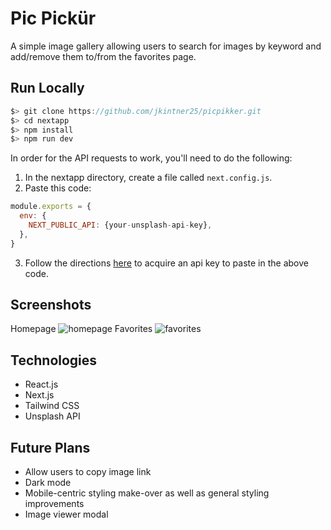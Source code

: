 # Pic Pickür
A simple image gallery allowing users to search for images by keyword and add/remove them to/from the favorites page.

## Run Locally

```javascript
$> git clone https://github.com/jkintner25/picpikker.git
$> cd nextapp
$> npm install
$> npm run dev
```
In order for the API requests to work, you'll need to do the following:
1. In the nextapp directory, create a file called `next.config.js`.
2. Paste this code:
```javascript
module.exports = {
  env: {
    NEXT_PUBLIC_API: {your-unsplash-api-key},
  },
}
```
3. Follow the directions [here](https://unsplash.com/documentation) to acquire an api key to paste in the above code.

## Screenshots
Homepage
![homepage](https://user-images.githubusercontent.com/95717139/223176364-9d5689d0-e33c-4786-9a2e-a144041378c9.png)
Favorites
![favorites](https://user-images.githubusercontent.com/95717139/223176416-76c9417b-04bf-4fa9-949a-3accb6066f65.png)

## Technologies
* React.js
* Next.js
* Tailwind CSS
* Unsplash API

## Future Plans
* Allow users to copy image link
* Dark mode
* Mobile-centric styling make-over as well as general styling improvements
* Image viewer modal
